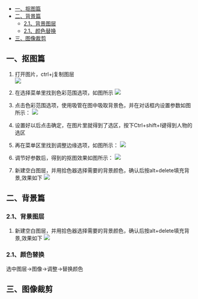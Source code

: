 
- [一、抠图篇](#一抠图篇)
- [二、背景篇](#二背景篇)
  - [2.1、背景图层](#21背景图层)
  - [2.1、颜色替换](#21颜色替换)
- [三、图像裁剪](#三图像裁剪)


## 一、抠图篇

1. 打开图片，ctrl+j复制图层  
![](https://gitee.com/jingxuanye/yjx-pictures/raw/master/pic/20200223120051.png)

2. 在选择菜单里找到色彩范围选项，如图所示
![](https://gitee.com/jingxuanye/yjx-pictures/raw/master/pic/20200223115727.png)

3. 点击色彩范围选项，使用吸管在图中吸取背景色，并在对话框内设置参数如图所示：
![](https://gitee.com/jingxuanye/yjx-pictures/raw/master/pic/20200223120134.png)

4. 设置好以后点击确定，在图片里就得到了选区，按下Ctrl+shift+I键得到人物的选区


5. 再在菜单区里找到调整边缘选项，如图所示：
![](https://gitee.com/jingxuanye/yjx-pictures/raw/master/pic/20200223115856.png)

6. 调节好参数后，得到的抠图效果如图所示：
![](https://gitee.com/jingxuanye/yjx-pictures/raw/master/pic/20200223155653.png)

7. 新建空白图层，并用拾色器选择需要的背景颜色，确认后按alt+delete填充背景,效果如下
![](https://gitee.com/jingxuanye/yjx-pictures/raw/master/pic/20200223155913.png)

## 二、背景篇

### 2.1、背景图层
1. 新建空白图层，并用拾色器选择需要的背景颜色，确认后按alt+delete填充背景,效果如下
![](https://gitee.com/jingxuanye/yjx-pictures/raw/master/pic/20200223155913.png)


### 2.1、颜色替换
选中图层->图像->调整->替换颜色



## 三、图像裁剪

